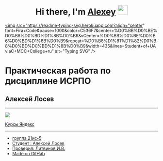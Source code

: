<h1 align="center">Hi there, I'm <a href="https://vk.com/weltuman/" target="_blank">Alexey</a> 
<img src="https://github.com/blackcater/blackcater/raw/main/images/Hi.gif" height="32"/></h1>

<a href="https://git.io/typing-svg"><img src="https://readme-typing-svg.herokuapp.com?align="center" font=Fira+Code&pause=1000&color=C536F7&center=%D0%BB%D0%BE%D0%B6%D0%BD%D1%8B%D0%B9&vCenter=%D0%BB%D0%BE%D0%B6%D0%BD%D1%8B%D0%B9&repeat=%D0%B8%D1%81%D1%82%D0%B8%D0%BD%D0%BD%D1%8B%D0%B9&width=435&lines=Student+of+UAviaC+MCC+College+ru" alt="Typing SVG" /></a>

# Практическая работа по дисциплине ИСРПО
## Алексей Лосев

-----

<p aligh="center"><img src="https://w.forfun.com/fetch/5a/5a7350599720f7a5b6749672e16b099f.jpeg" src=width="270"></p>

<p><a href="https://practicum.yandex.ru/">Курсы Яндекс</p>

-----

* группа 21ис-5
* Студент :<a href="https://vk.com/weltuman"> Алексей Лосев
* Проверил: Литвинов И.В.
* Made on GitHab
